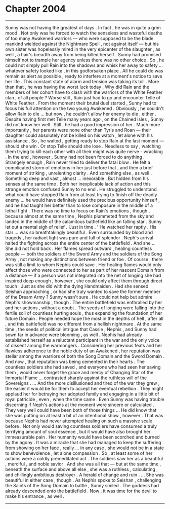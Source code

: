 
# Chapter 2004


---

Sunny was not having the greatest of days . In fact , he was in quite a grim mood . Not only was he forced to watch the senseless and wasteful deaths of too many Awakened warriors — who were supposed to be the blade mankind wielded against the Nightmare Spell , not against itself — but his own sister was hopelessly mired in the very epicenter of the slaughter , as well , a hair's breadth away from being killed herself .
Sunny had promised himself not to trample her agency unless there was no other choice . So , he could not simply pull Rain into the shadows and whisk her away to safety … whatever safety looked like , in this godforsaken place . All he could do was remain as alert as possible , ready to interfere at a moment's notice to save her life . This constant state of alarm and tension was taking its toll . More than that , he was having the worst luck today . Why did Rain and the members of her cohort have to clash with the warriors of the White Feather clan , of all people ? Worse still , Rain just had to go and encounter Telle of White Feather .
From the moment their brutal duel started , Sunny had to focus his full attention on the two young Awakened . Obviously , he couldn't allow Rain to die … but now , he couldn't allow her enemy to die , either . Despite having first met Telle many years ago , on the Chained Isles , Sunny did not know her well . Still , he had a good impression of her . Much more importantly , her parents were none other than Tyris and Roan — their daughter could absolutely not be killed on his watch , let alone with his assistance .
So , he waited , getting ready to stop Rain at the last moment — should she win . Or stop Telle should she lose .
Needless to say , watching them trying to kill each other with all their might was quite nerve - wracking . In the end , however , Sunny had not been forced to do anything . Strangely enough , Rain never tried to deliver the fatal blow . He felt a complicated storm of emotions in her just before that , and then a brief moment of striking , unrelenting clarity . And something else , as well . Something deep and vast , almost … inexorable . But hidden from his senses at the same time . Both her inexplicable lack of action and this strange emotion confused Sunny to no end . He struggled to understand what could have stopped Rain from at least trying to finish off the deadly enemy … he would have definitely used the precious opportunity himself , and he had taught her better than to lose composure in the middle of a lethal fight . There was no time to focus on Rain's emotions , though , because almost at the same time , Nephis plummeted from the sky and landed in the middle of the calamitous battlefield like an falling star . Sunny let out a mental sigh of relief . 'Just in time . '
He watched her raptly . His star … was so breathtakingly beautiful .
Even surrounded by blood and tragedy , her radiant light was pure and full of splendor . Neph's arrival halted the fighting across the entire center of the battlefield . And she …
She did not hold back . Her flames spread outward , healing countless people — both the soldiers of the Sword Army and the soldiers of the Song Army , not making any distinctions between friend or foe . Of course , there was still a limit to whom Nephis could save . Her healing flames would only affect those who were connected to her as part of her nascent Domain from a distance — if a person was not integrated into the net of longing she had inspired deep enough , however , she could only affect them through direct touch .
Just as she did with the dying Handmaiden . Had she sensed Seishan approaching , or had she truly wanted to save the former member of the Dream Army ?
Sunny wasn't sure . He could not help but admire Neph's showmanship , though . The entire battlefield was enthralled by her and her actions , without a doubt . The seeds of longing were falling into the fertile soil of countless hurting souls , thus expanding the foundation of her future Domain . People needed hope the most in the depths of hell , after all , and this battlefield was no different from a hellish nightmare .
At the same time , the seeds of political intrigue that Cassie , Nephis , and Sunny had sown far in advance were blooming , as well .
Nephis had already established herself as a reluctant participant in the war and the only voice of dissent among the warmongers . Considering her previous feats and her flawless adherence to the noble duty of an Awakened , her reputation was stellar among the warriors of both the Song Domain and the Sword Domain . And now , that reputation was being cemented in their hearts . The countless soldiers she had saved , and everyone who had seen her saving them , would never forget the grace and mercy of Changing Star of the Immortal Flame ... contrasted sharply against the ruthless will of the Sovereigns .
… And the more disillusioned and tired of the war they grew , the easier it would be for them to accept her eventual rebellion . They might applaud her for betraying her adopted family and engaging in a little bit of royal patricide , even , when the time came .
Even Sunny was having trouble discerning if Neph's actions at the moment were sincere or calculated . They very well could have been both of those things …
He did know that she was putting on at least a bit of an intentional show , however . That was because Nephis had never attempted healing on such a massive scale before . Not only would saving countless soldiers have consumed a truly terrifying amount of soul essence , but it would have also brought her immeasurable pain . Her humanity would have been scorched and burned by the agony . It was a miracle that she had managed to keep the suffering from showing on her face , really … in any case , she would not be in a state to show benevolence , let alone compassion . So , at least some of her actions were a coldly premeditated act . The soldiers saw her as a beautiful , merciful , and noble savior . And she was all that — but at the same time , beneath the surface and above all else , she was a ruthless , calculating , and chillingly ambitious destroyer .
A herald of change and ruin . … She was beautiful in either case , though . As Nephis spoke to Seishan , challenging the Saints of the Song Domain to battle , Sunny smiled . The goddess had already descended onto the battlefield . Now , it was time for the devil to make his entrance , as well .

---

